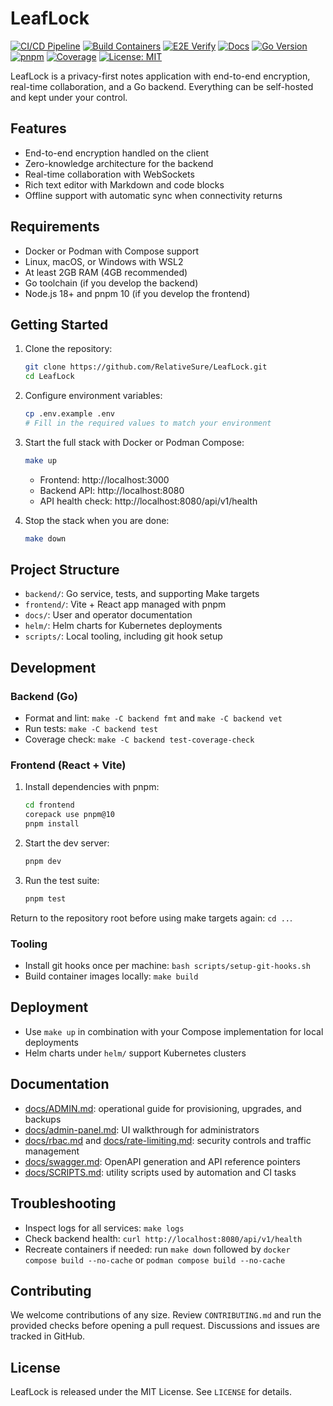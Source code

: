 # LeafLock

[![CI/CD Pipeline](https://github.com/RelativeSure/LeafLock/actions/workflows/ci.yml/badge.svg)](https://github.com/RelativeSure/LeafLock/actions/workflows/ci.yml)
[![Build Containers](https://img.shields.io/github/actions/workflow/status/RelativeSure/LeafLock/build-containers.yml?branch=main&label=build%20containers)](https://github.com/RelativeSure/LeafLock/actions/workflows/build-containers.yml)
[![E2E Verify](https://img.shields.io/github/actions/workflow/status/RelativeSure/LeafLock/e2e-verify.yml?branch=main&label=e2e%20verify)](https://github.com/RelativeSure/LeafLock/actions/workflows/e2e-verify.yml)
[![Docs](https://img.shields.io/badge/docs-reference-blue)](./docs)
[![Go Version](https://img.shields.io/badge/go-1.24-00ADD8?logo=go)](https://go.dev/dl/)
[![pnpm](https://img.shields.io/badge/pnpm-10.x-ffd831?logo=pnpm)](https://pnpm.io/)
[![Coverage](https://img.shields.io/badge/coverage-72%25-brightgreen)](./backend)
[![License: MIT](https://img.shields.io/badge/License-MIT-yellow.svg)](https://opensource.org/licenses/MIT)

LeafLock is a privacy-first notes application with end-to-end encryption, real-time collaboration, and a Go backend. Everything can be self-hosted and kept under your control.

## Features

- End-to-end encryption handled on the client
- Zero-knowledge architecture for the backend
- Real-time collaboration with WebSockets
- Rich text editor with Markdown and code blocks
- Offline support with automatic sync when connectivity returns

## Requirements

- Docker or Podman with Compose support
- Linux, macOS, or Windows with WSL2
- At least 2GB RAM (4GB recommended)
- Go toolchain (if you develop the backend)
- Node.js 18+ and pnpm 10 (if you develop the frontend)

## Getting Started

1. Clone the repository:

   ```bash
   git clone https://github.com/RelativeSure/LeafLock.git
   cd LeafLock
   ```

2. Configure environment variables:

   ```bash
   cp .env.example .env
   # Fill in the required values to match your environment
   ```

3. Start the full stack with Docker or Podman Compose:

   ```bash
   make up
   ```

   - Frontend: http://localhost:3000
   - Backend API: http://localhost:8080
   - API health check: http://localhost:8080/api/v1/health

4. Stop the stack when you are done:

   ```bash
   make down
   ```

## Project Structure

- `backend/`: Go service, tests, and supporting Make targets
- `frontend/`: Vite + React app managed with pnpm
- `docs/`: User and operator documentation
- `helm/`: Helm charts for Kubernetes deployments
- `scripts/`: Local tooling, including git hook setup

## Development

### Backend (Go)

- Format and lint: `make -C backend fmt` and `make -C backend vet`
- Run tests: `make -C backend test`
- Coverage check: `make -C backend test-coverage-check`

### Frontend (React + Vite)

1. Install dependencies with pnpm:

   ```bash
   cd frontend
   corepack use pnpm@10
   pnpm install
   ```

2. Start the dev server:

   ```bash
   pnpm dev
   ```

3. Run the test suite:

   ```bash
   pnpm test
   ```

Return to the repository root before using make targets again: `cd ..`.

### Tooling

- Install git hooks once per machine: `bash scripts/setup-git-hooks.sh`
- Build container images locally: `make build`

## Deployment

- Use `make up` in combination with your Compose implementation for local deployments
- Helm charts under `helm/` support Kubernetes clusters

## Documentation

- [docs/ADMIN.md](docs/ADMIN.md): operational guide for provisioning, upgrades, and backups
- [docs/admin-panel.md](docs/admin-panel.md): UI walkthrough for administrators
- [docs/rbac.md](docs/rbac.md) and [docs/rate-limiting.md](docs/rate-limiting.md): security controls and traffic management
- [docs/swagger.md](docs/swagger.md): OpenAPI generation and API reference pointers
- [docs/SCRIPTS.md](docs/SCRIPTS.md): utility scripts used by automation and CI tasks

## Troubleshooting

- Inspect logs for all services: `make logs`
- Check backend health: `curl http://localhost:8080/api/v1/health`
- Recreate containers if needed: run `make down` followed by `docker compose build --no-cache` or `podman compose build --no-cache`

## Contributing

We welcome contributions of any size. Review `CONTRIBUTING.md` and run the provided checks before opening a pull request. Discussions and issues are tracked in GitHub.

## License

LeafLock is released under the MIT License. See `LICENSE` for details.
